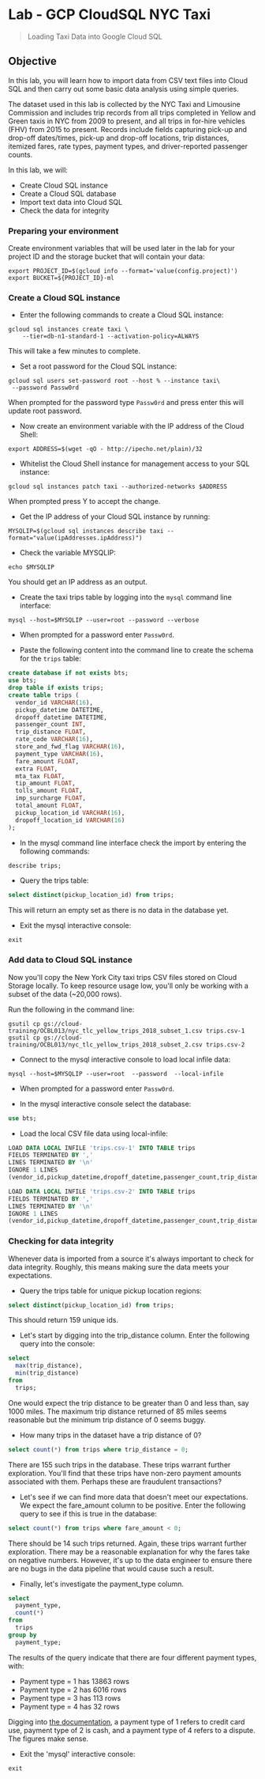 # Lab - GCP CloudSQL NYC Taxi

> Loading Taxi Data into Google Cloud SQL

## Objective

In this lab, you will learn how to import data from CSV text files into Cloud SQL and then carry out some basic data analysis using simple queries.

The dataset used in this lab is collected by the NYC Taxi and Limousine Commission and includes trip records from all trips completed in Yellow and Green taxis in NYC from 2009 to present, and all trips in for-hire vehicles (FHV) from 2015 to present. Records include fields capturing pick-up and drop-off dates/times, pick-up and drop-off locations, trip distances, itemized fares, rate types, payment types, and driver-reported passenger counts.

In this lab, we will:

- Create Cloud SQL instance
- Create a Cloud SQL database
- Import text data into Cloud SQL
- Check the data for integrity

### Preparing your environment

Create environment variables that will be used later in the lab for your project ID and the storage bucket that will contain your data:

```
export PROJECT_ID=$(gcloud info --format='value(config.project)')
export BUCKET=${PROJECT_ID}-ml
```

### Create a Cloud SQL instance

- Enter the following commands to create a Cloud SQL instance:

```
gcloud sql instances create taxi \
    --tier=db-n1-standard-1 --activation-policy=ALWAYS
```

This will take a few minutes to complete.

- Set a root password for the Cloud SQL instance:

```
gcloud sql users set-password root --host % --instance taxi\
 --password Passw0rd
```

When prompted for the password type `Passw0rd` and press enter this will update root password.

- Now create an environment variable with the IP address of the Cloud Shell:

```
export ADDRESS=$(wget -qO - http://ipecho.net/plain)/32
```

- Whitelist the Cloud Shell instance for management access to your SQL instance:

```
gcloud sql instances patch taxi --authorized-networks $ADDRESS
```

When prompted press Y to accept the change.

- Get the IP address of your Cloud SQL instance by running:

```
MYSQLIP=$(gcloud sql instances describe taxi --format="value(ipAddresses.ipAddress)")
```

- Check the variable MYSQLIP:

```
echo $MYSQLIP
```

You should get an IP address as an output.

- Create the taxi trips table by logging into the `mysql` command line interface:

```
mysql --host=$MYSQLIP --user=root --password --verbose
```

- When prompted for a password enter `Passw0rd`.

- Paste the following content into the command line to create the schema for the `trips` table:

```sql
create database if not exists bts;
use bts;
drop table if exists trips;
create table trips (
  vendor_id VARCHAR(16),		
  pickup_datetime DATETIME,
  dropoff_datetime DATETIME,
  passenger_count INT,
  trip_distance FLOAT,
  rate_code VARCHAR(16),
  store_and_fwd_flag VARCHAR(16),
  payment_type VARCHAR(16),
  fare_amount FLOAT,
  extra FLOAT,
  mta_tax FLOAT,
  tip_amount FLOAT,
  tolls_amount FLOAT,
  imp_surcharge FLOAT,
  total_amount FLOAT,
  pickup_location_id VARCHAR(16),
  dropoff_location_id VARCHAR(16)
);
```

- In the mysql command line interface check the import by entering the following commands:

```sql
describe trips;
```

- Query the trips table:

```sql
select distinct(pickup_location_id) from trips;
```

This will return an empty set as there is no data in the database yet.

- Exit the mysql interactive console:

```
exit
```

### Add data to Cloud SQL instance

Now you'll copy the New York City taxi trips CSV files stored on Cloud Storage locally. To keep resource usage low, you'll only be working with a subset of the data (~20,000 rows).

Run the following in the command line:

```
gsutil cp gs://cloud-training/OCBL013/nyc_tlc_yellow_trips_2018_subset_1.csv trips.csv-1
gsutil cp gs://cloud-training/OCBL013/nyc_tlc_yellow_trips_2018_subset_2.csv trips.csv-2
```

- Connect to the mysql interactive console to load local infile data:

```
mysql --host=$MYSQLIP --user=root  --password  --local-infile
```

- When prompted for a password enter `Passw0rd`.

- In the mysql interactive console select the database:

```sql
use bts;
```

- Load the local CSV file data using local-infile:

```sql
LOAD DATA LOCAL INFILE 'trips.csv-1' INTO TABLE trips
FIELDS TERMINATED BY ','
LINES TERMINATED BY '\n'
IGNORE 1 LINES
(vendor_id,pickup_datetime,dropoff_datetime,passenger_count,trip_distance,rate_code,store_and_fwd_flag,payment_type,fare_amount,extra,mta_tax,tip_amount,tolls_amount,imp_surcharge,total_amount,pickup_location_id,dropoff_location_id);
```

```sql
LOAD DATA LOCAL INFILE 'trips.csv-2' INTO TABLE trips
FIELDS TERMINATED BY ','
LINES TERMINATED BY '\n'
IGNORE 1 LINES
(vendor_id,pickup_datetime,dropoff_datetime,passenger_count,trip_distance,rate_code,store_and_fwd_flag,payment_type,fare_amount,extra,mta_tax,tip_amount,tolls_amount,imp_surcharge,total_amount,pickup_location_id,dropoff_location_id);
```

### Checking for data integrity

Whenever data is imported from a source it's always important to check for data integrity. Roughly, this means making sure the data meets your expectations.

- Query the trips table for unique pickup location regions:

```sql
select distinct(pickup_location_id) from trips;
```

This should return 159 unique ids.

- Let's start by digging into the trip_distance column. Enter the following query into the console:

```sql
select
  max(trip_distance),
  min(trip_distance)
from
  trips;
```

One would expect the trip distance to be greater than 0 and less than, say 1000 miles. The maximum trip distance returned of 85 miles seems reasonable but the minimum trip distance of 0 seems buggy.

- How many trips in the dataset have a trip distance of 0?

```sql
select count(*) from trips where trip_distance = 0;
```

There are 155 such trips in the database. These trips warrant further exploration. You'll find that these trips have non-zero payment amounts associated with them. Perhaps these are fraudulent transactions?

- Let's see if we can find more data that doesn't meet our expectations. We expect the fare_amount column to be positive. Enter the following query to see if this is true in the database:

```sql
select count(*) from trips where fare_amount < 0;
```

There should be 14 such trips returned. Again, these trips warrant further exploration. There may be a reasonable explanation for why the fares take on negative numbers. However, it's up to the data engineer to ensure there are no bugs in the data pipeline that would cause such a result.

- Finally, let's investigate the payment_type column.

```sql
select
  payment_type,
  count(*)
from
  trips
group by
  payment_type;
```

The results of the query indicate that there are four different payment types, with:
- Payment type = 1 has 13863 rows
- Payment type = 2 has 6016 rows
- Payment type = 3 has 113 rows
- Payment type = 4 has 32 rows

Digging into [the documentation](https://www1.nyc.gov/assets/tlc/downloads/pdf/data_dictionary_trip_records_yellow.pdf), a payment type of 1 refers to credit card use, payment type of 2 is cash, and a payment type of 4 refers to a dispute. The figures make sense.

- Exit the 'mysql' interactive console:

```
exit
```